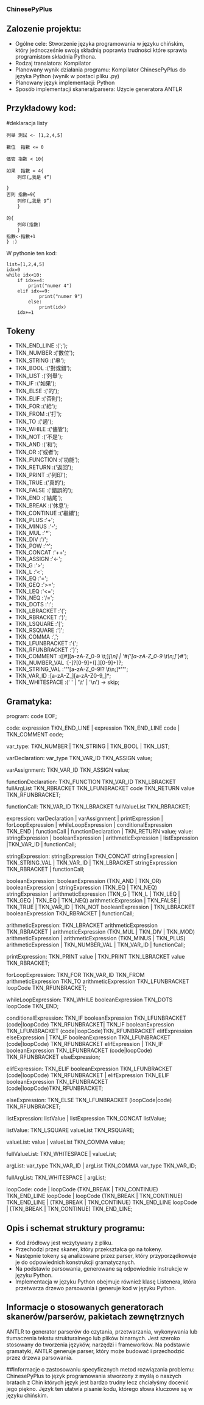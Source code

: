 ### ChinesePyPlus

## Zalozenie projektu:
- Ogólne cele: Stworzenie języka programowania w języku chińskim, który jednocześnie swoją składnią poprawia trudności które sprawia programistom składnia Pythona. 
- Rodzaj translatora: Kompilator
- Planowany wynik działania programu: Kompilator ChinesePyPlus do języka Python (wynik w postaci pliku .py)
- Planowany język implementacji: Python
- Sposób implementacji skanera/parsera: Użycie generatora ANTLR


## Przykładowy kod:
#deklaracja listy

	列舉 測試 <- [1,2,4,5]
	
	數位  指數 <= 0

	儘管 指數 < 10{
	
	如果  指數 = 4{
		列印(„我是 4”)

	}
	否則 指數=9{
		列印(„我是 9”)
		}

	的{
		列印(指數)
		}
	指數<-指數+1
	} :)

W pythonie ten kod:
	
	list=[1,2,4,5]
	idx=0
	while idx<10:
		if idx==4:
 			print("numer 4")
   		elif idx==9:
    			print("numer 9")
      		else:
       			print(idx)
	 	idx+=1




## Tokeny 
- TKN_END_LINE            :(';');
- TKN_NUMBER              :('數位');
- TKN_STRING              :('串');
- TKN_BOOL                :('對或錯');
- TKN_LIST                :('列舉');
- TKN_IF                  :('如果');
- TKN_ELSE                :('的');
- TKN_ELIF                :('否則');
- TKN_FOR                 :('給');
- TKN_FROM                :('打');
- TKN_TO                  :('遏');
- TKN_WHILE               :('儘管');
- TKN_NOT                 :('不是');
- TKN_AND                 :('和');
- TKN_OR                  :('或者');
- TKN_FUNCTION            :('功能');
- TKN_RETURN              :('返回');
- TKN_PRINT               :('列印');
- TKN_TRUE                :('真的');
- TKN_FALSE               :('錯誤的');
- TKN_END                 :('結尾');
- TKN_BREAK               :('休息');
- TKN_CONTINUE            :('繼續');
- TKN_PLUS                :'+';
- TKN_MINUS               :'-';
- TKN_MUL                 :'*';
- TKN_DIV                 :'/';
- TKN_POW                 :'^';
- TKN_CONCAT              :'++';
- TKN_ASSIGN              :'<-';
- TKN_G                   :'>';
- TKN_L                   :'<';
- TKN_EQ                  :'=';
- TKN_GEQ                 :'>=';
- TKN_LEQ                 :'<=';
- TKN_NEQ                 :'/=';
- TKN_DOTS                :':';
- TKN_LBRACKET            :'(';
- TKN_RBRACKET            :')';
- TKN_LSQUARE             :'[';
- TKN_RSQUARE             :']';
- TKN_COMMA               :',';
- TKN_LFUNBRACKET         :'{';
- TKN_RFUNBRACKET         :'}';
- TKN_COMMENT             :([#][a-zA-Z_0-9 \t;]*[\n] | '#{'[a-zA-Z_0-9 \t\n;]*'}#');
- TKN_NUMBER_VAL          :[-]?[0-9]+([.][0-9]+)?;
- TKN_STRING_VAL          :'"'[a-zA-Z_0-9!? \t\n;]*'"';
- TKN_VAR_ID              :[a-zA-Z_][a-zA-Z0-9_]*;
- TKN_WHITESPACE          :(' ' | '\t' | '\n') -> skip;



## Gramatyka:
program:
    code EOF;

code:
    expression TKN_END_LINE |
    expression TKN_END_LINE code |
    TKN_COMMENT code;

var_type:
    TKN_NUMBER | TKN_STRING | TKN_BOOL | TKN_LIST;

varDeclaration:
    var_type TKN_VAR_ID TKN_ASSIGN value;

varAssignment:
    TKN_VAR_ID TKN_ASSIGN value;

functionDeclaration:
    TKN_FUNCTION TKN_VAR_ID TKN_LBRACKET fullArgList TKN_RBRACKET TKN_LFUNBRACKET code TKN_RETURN value TKN_RFUNBRACKET;

functionCall:
    TKN_VAR_ID TKN_LBRACKET fullValueList TKN_RBRACKET;

expression:
    varDeclaration | varAssignment | printExpression | forLoopExpression | whileLoopExpression | conditionalExpression TKN_END | functionCall | functionDeclaration | TKN_RETURN value;
value:
    stringExpression | booleanExpression | arithmeticExpression | listExpression |TKN_VAR_ID | functionCall;

stringExpression:
    stringExpression TKN_CONCAT stringExpression | TKN_STRING_VAL | TKN_VAR_ID | TKN_LBRACKET stringExpression TKN_RBRACKET | functionCall;

booleanExpression:
    booleanExpression (TKN_AND | TKN_OR) booleanExpression | stringExpression (TKN_EQ | TKN_NEQ) stringExpression |
    arithmeticExpression (TKN_G | TKN_L | TKN_LEQ | TKN_GEQ | TKN_EQ | TKN_NEQ) arithmeticExpression | TKN_FALSE | TKN_TRUE |
    TKN_VAR_ID | TKN_NOT booleanExpression | TKN_LBRACKET booleanExpression TKN_RBRACKET | functionCall;

arithmeticExpression:
    TKN_LBRACKET arithmeticExpression TKN_RBRACKET |
    arithmeticExpression (TKN_MUL | TKN_DIV | TKN_MOD) arithmeticExpression |
    arithmeticExpression (TKN_MINUS | TKN_PLUS) arithmeticExpression |
    TKN_NUMBER_VAL | TKN_VAR_ID | functionCall;

printExpression:
    TKN_PRINT value | TKN_PRINT TKN_LBRACKET value TKN_RBRACKET;

forLoopExpression:
    TKN_FOR TKN_VAR_ID TKN_FROM arithmeticExpression TKN_TO arithmeticExpression TKN_LFUNBRACKET loopCode TKN_RFUNBRACKET;

whileLoopExpression:
    TKN_WHILE booleanExpression TKN_DOTS loopCode TKN_END;

conditionalExpression:
    TKN_IF booleanExpression TKN_LFUNBRACKET (code|loopCode) TKN_RFUNBRACKET|  TKN_IF booleanExpression TKN_LFUNBRACKET (code|loopCode)TKN_RFUNBRACKET elifExpression elseExpression |
    TKN_IF booleanExpression TKN_LFUNBRACKET (code|loopCode) TKN_RFUNBRACKET elifExpression | TKN_IF booleanExpression TKN_LFUNBRACKET (code|loopCode) TKN_RFUNBRACKET elseExpression;

elifExpression:
    TKN_ELIF booleanExpression TKN_LFUNBRACKET (code|loopCode) TKN_RFUNBRACKET | elifExpression TKN_ELIF booleanExpression TKN_LFUNBRACKET (code|loopCode)TKN_RFUNBRACKET;

elseExpression:
    TKN_ELSE TKN_LFUNBRACKET (loopCode|code) TKN_RFUNBRACKET;

listExpression:
    listValue | listExpression TKN_CONCAT listValue;

listValue:
    TKN_LSQUARE valueList TKN_RSQUARE;

valueList:
    value | valueList TKN_COMMA value;

fullValueList:
    TKN_WHITESPACE | valueList;

argList:
    var_type TKN_VAR_ID | argList TKN_COMMA var_type TKN_VAR_ID;

fullArgList:
    TKN_WHITESPACE | argList;

loopCode:
    code | loopCode (TKN_BREAK | TKN_CONTINUE) TKN_END_LINE loopCode |
    loopCode (TKN_BREAK | TKN_CONTINUE) TKN_END_LINE |
    (TKN_BREAK | TKN_CONTINUE) TKN_END_LINE loopCode | (TKN_BREAK | TKN_CONTINUE) TKN_END_LINE;



## Opis i schemat struktury programu:
-  Kod źródłowy jest wczytywany z pliku.
- Przechodzi przez skaner, który przekształca go na tokeny.
- Następnie tokeny są analizowane przez parser, który przyporządkowuje je do odpowiednich konstrukcji gramatycznych.
- Na podstawie parsowania, generowane są odpowiednie instrukcje w języku Python.
- Implementacja w języku Python obejmuje również klasę Listenera, która przetwarza drzewo parsowania i generuje kod w języku Python.

 ## Informacje o stosowanych generatorach skanerów/parserów, pakietach zewnętrznych
ANTLR to generator parserów do czytania, przetwarzania, wykonywania lub tłumaczenia tekstu strukturalnego lub plików binarnych. Jest szeroko stosowany do tworzenia języków, narzędzi i frameworków. Na podstawie gramatyki, ANTLR generuje parser, który może budować i przechodzić przez drzewa parsowania.

##Informacje o zastosowaniu specyficznych metod rozwiązania problemu: 
ChinesePyPlus to język programowania stworzony z myślą o naszych bratach z Chin których język jest bardzo trudny lecz chciałyśmy docenić jego piękno. Język ten ułatwia pisanie kodu, którego słowa kluczowe są w języku chińskim. 



